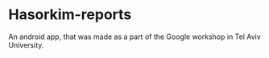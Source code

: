 # Hasorkim-reports
An android app, that was made as a part of the Google workshop in Tel Aviv University.
